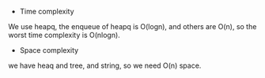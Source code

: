* Time complexity

We use heapq, the enqueue of heapq is O(logn), and others are O(n), so the worst time complexity is O(nlogn).

* Space complexity

we have heaq and tree, and string, so we need O(n) space.